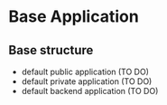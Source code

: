 # Base Application

## Base structure

- default public application (TO DO)
- default private application (TO DO)
- default backend application (TO DO)
